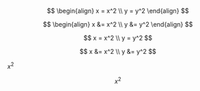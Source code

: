$$
\begin{align}
x = x^2 \\
y = y^2
\end{align}
$$

$$
\begin{align}
x &= x^2 \\
y &= y^2
\end{align}
$$

$$
x = x^2 \\
y = y^2
$$

$$
x &= x^2 \\
y &= y^2
$$

$x^2$

$$
x^2
$$